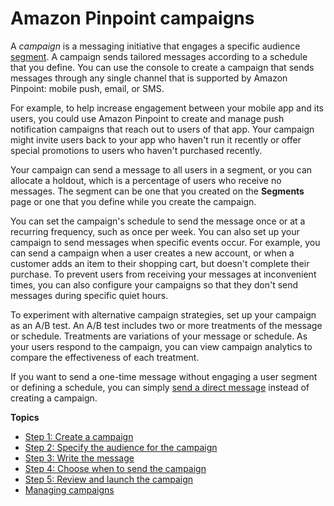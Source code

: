 # Amazon Pinpoint campaigns<a name="campaigns"></a>

A *campaign* is a messaging initiative that engages a specific audience [segment](segments.md)\. A campaign sends tailored messages according to a schedule that you define\. You can use the console to create a campaign that sends messages through any single channel that is supported by Amazon Pinpoint: mobile push, email, or SMS\.

For example, to help increase engagement between your mobile app and its users, you could use Amazon Pinpoint to create and manage push notification campaigns that reach out to users of that app\. Your campaign might invite users back to your app who haven't run it recently or offer special promotions to users who haven't purchased recently\.

Your campaign can send a message to all users in a segment, or you can allocate a holdout, which is a percentage of users who receive no messages\. The segment can be one that you created on the **Segments** page or one that you define while you create the campaign\. 

You can set the campaign's schedule to send the message once or at a recurring frequency, such as once per week\. You can also set up your campaign to send messages when specific events occur\. For example, you can send a campaign when a user creates a new account, or when a customer adds an item to their shopping cart, but doesn't complete their purchase\. To prevent users from receiving your messages at inconvenient times, you can also configure your campaigns so that they don't send messages during specific quiet hours\.

To experiment with alternative campaign strategies, set up your campaign as an A/B test\. An A/B test includes two or more treatments of the message or schedule\. Treatments are variations of your message or schedule\. As your users respond to the campaign, you can view campaign analytics to compare the effectiveness of each treatment\.

If you want to send a one\-time message without engaging a user segment or defining a schedule, you can simply [send a direct message](messages.md) instead of creating a campaign\.

**Topics**
+ [Step 1: Create a campaign](campaigns-begin.md)
+ [Step 2: Specify the audience for the campaign](campaigns-segment.md)
+ [Step 3: Write the message](campaigns-message.md)
+ [Step 4: Choose when to send the campaign](campaigns-schedule.md)
+ [Step 5: Review and launch the campaign](campaigns-review.md)
+ [Managing campaigns](campaigns-managing.md)